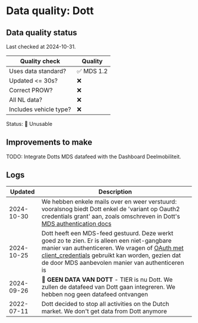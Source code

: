 # Data quality: Dott

## Data quality status

Last checked at 2024-10-31.

| **Quality check**           | **Quality**
| --                          | --          |
| Uses data standard?         | ✅ MDS 1.2
| Updated <= 30s?             | ❌
| Correct PROW?               | ❌
| All NL data?                | ❌
| Includes vehicle type?      | ❌

Status: 🔴 Unusable

## Improvements to make

TODO: Integrate Dotts MDS datafeed with the Dashboard Deelmobiliteit.

## Logs

| Updated    | Description
| ----       | ---
| 2024-10-30 | We hebben enkele mails over en weer verstuurd: vooralsnog biedt Dott enkel de 'variant op Oauth2 credentials grant' aan, zoals omschreven in Dott's [MDS authentication docs](https://ridedott.dev/docs/services/mds/guides/authentication/)
| 2024-10-25 | Dott heeft een MDS-feed gestuurd. Deze werkt goed zo te zien. Er is alleen een niet-gangbare manier van authenticeren. We vragen of [OAuth met client_credentials](https://github.com/openmobilityfoundation/mobility-data-specification/blob/main/general-information.md#oauth-20) gebruikt kan worden, gezien dat de door MDS aanbevolen manier van authenticeren is
| 2024-09-26 | 🐛 **GEEN DATA VAN DOTT** - TIER is nu Dott. We zullen de datafeed van Dott gaan integreren. We hebben nog geen datafeed ontvangen
| 2022-07-11 | Dott decided to stop all activities on the Dutch market. We don't get data from Dott anymore
